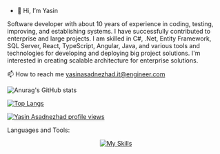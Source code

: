 - 👋 Hi, I’m Yasin

Software developer with about 10 years of experience in coding, testing, improving, and establishing systems. I have successfully contributed to enterprise and large projects. I am skilled in C#, .Net, Entity Framework, SQL Server, React, TypeScript, Angular, Java, and various tools and technologies for developing and deploying big project solutions. 
I'm interested in creating scalable architecture for enterprise solutions.

📫 How to reach me yasinasadnezhad.it@engineer.com

 
![Anurag's GitHub stats](https://github-readme-stats.vercel.app/api?username=YAS-SIIN&theme=vue&show_icons=true)

[![Top Langs](https://github-readme-stats.vercel.app/api/top-langs/?username=YAS-SIIN&layout=compact&theme=vision-friendly)](https://github.com/anuraghazra/github-readme-stats)

[![Yasin Asadnezhad profile views](https://u8views.com/api/v1/github/profiles/49972383/views/day-week-month-total-count.svg)](https://u8views.com/github/YAS-SIIN)

Languages and Tools:

<div align="center">
      
  [![My Skills](https://skillicons.dev/icons?i=cs,dotnet,visualstudio,rabbitmq,mysql,angular,react,redux,npm,docker,vscode,js,ts,html,css,bootstrap,jquery,java,spring,redis,postgres,redux,mongodb,nodejs,windows,linux)](https://skillicons.dev)

  
</div>
